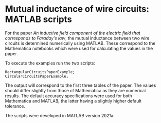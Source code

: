 # Mutual inductance of wire circuits: MATLAB scripts

For the paper *An inductive field component of the electric field that corresponds to Faraday's law*, the mutual inductance between two wire circuits is determined numerically using MATLAB. These correspond to the Mathematica notebooks which were used for calculating the values in the paper.

To execute the examples run the two scripts:

    RectangularCircuitsPaperExample;
    CircularCircuitsPaperExample;
    
The output will correspond to the first three tables of the paper. The values should differ slightly from those of Mathematica as they are numerical results. The default accuracy specifications were used for both Mathematica and MATLAB, the latter having a slightly higher default tolerance.

The scripts were developed in MATLAB version 2021a.
